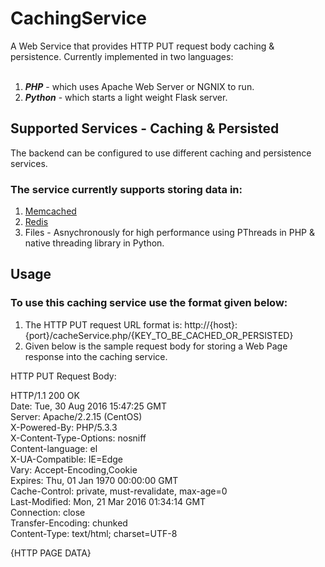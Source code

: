 # CachingService
A Web Service that provides HTTP PUT request body caching & persistence. Currently implemented in two languages:<br><br>
1. _**PHP**_ - which uses Apache Web Server or NGNIX to run.<br>
2. _**Python**_ - which starts a light weight Flask server.

## Supported Services - Caching & Persisted

The backend can be configured to use different caching and persistence services.

### The service currently supports storing data in:
1. [Memcached](https://memcached.org/)
2. [Redis](http://redis.io/)
3. Files - Asnychronously for high performance using PThreads in PHP & native threading library in Python.

## Usage

### To use this caching service use the format given below:

1. The HTTP PUT request URL format is: http://{host}:{port}/cacheService.php/{KEY_TO_BE_CACHED_OR_PERSISTED}
2. Given below is the sample request body for storing a Web Page response into the caching service. 

HTTP PUT Request Body:

HTTP/1.1 200 OK<br>
Date: Tue, 30 Aug 2016 15:47:25 GMT<br>
Server: Apache/2.2.15 (CentOS)<br>
X-Powered-By: PHP/5.3.3<br>
X-Content-Type-Options: nosniff<br>
Content-language: el<br>
X-UA-Compatible: IE=Edge<br>
Vary: Accept-Encoding,Cookie<br>
Expires: Thu, 01 Jan 1970 00:00:00 GMT<br>
Cache-Control: private, must-revalidate, max-age=0<br>
Last-Modified: Mon, 21 Mar 2016 01:34:14 GMT<br>
Connection: close<br>
Transfer-Encoding: chunked<br>
Content-Type: text/html; charset=UTF-8<br>

{HTTP PAGE DATA}
